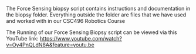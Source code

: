 The Force Sensing biopsy script contains instructions and documentation in the biopsy folder. Everything outside the folder are files that we have used and worked with in our CSC496 Robotics Course


The Running of our Force Sensing Biopsy script can be viewed via this YouTube link:
https://www.youtube.com/watch?v=Oy4PnQLdN8A&feature=youtu.be


